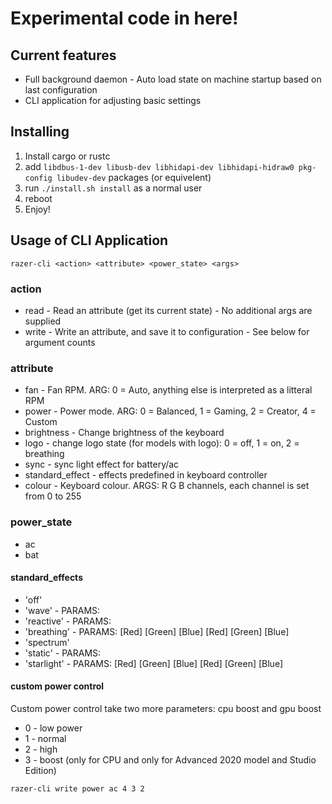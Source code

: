 # Experimental code in here!

## Current features
* Full background daemon - Auto load state on machine startup based on last configuration
* CLI application for adjusting basic settings

## Installing
1. Install cargo or rustc
2. add `libdbus-1-dev libusb-dev libhidapi-dev libhidapi-hidraw0 pkg-config libudev-dev` packages (or equivelent)
3. run `./install.sh install` as a normal user
4. reboot
5. Enjoy!

## Usage of CLI Application
```
razer-cli <action> <attribute> <power_state> <args> 
```

### action
* read - Read an attribute (get its current state) - No additional args are supplied
* write - Write an attribute, and save it to configuration - See below for argument counts

### attribute
* fan - Fan RPM. ARG: 0 = Auto, anything else is interpreted as a litteral RPM
* power - Power mode. ARG: 0 = Balanced, 1 = Gaming, 2 = Creator, 4 = Custom
* brightness - Change brightness of the keyboard
* logo - change logo state (for models with logo): 0 = off, 1 = on, 2 = breathing
* sync - sync light effect for battery/ac
* standard_effect - effects predefined in keyboard controller
* colour - Keyboard colour. ARGS: R G B channels, each channel is set from 0 to 255

### power_state
* ac
* bat

#### standard_effects
  * 'off'
  * 'wave' - PARAMS: <Direction>
  * 'reactive' - PARAMS: <Speed> <Red> <Green> <Blue>
  * 'breathing' - PARAMS: <Type> [Red] [Green] [Blue] [Red] [Green] [Blue]
  * 'spectrum'
  * 'static' - PARAMS: <Red> <Green> <Blue>
  * 'starlight' - PARAMS: <Type> [Red] [Green] [Blue] [Red] [Green] [Blue]

#### custom power control
Custom power control take two more parameters: cpu boost and gpu boost
* 0 - low power
* 1 - normal
* 2 - high
* 3 - boost (only for CPU and only for Advanced 2020 model and Studio Edition) 
```
razer-cli write power ac 4 3 2
```
